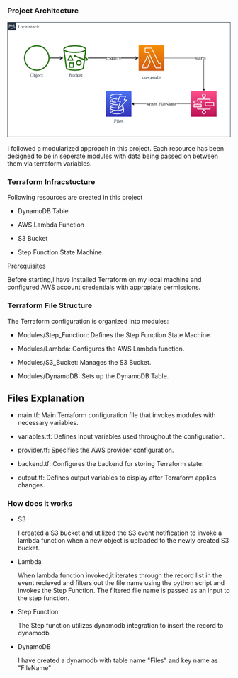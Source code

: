 ### Project Architecture

![architecture](Architecture/image.png) 

I followed a modularized approach in this project. Each resource has been designed to be in seperate modules with data being passed on between them via terraform variables.


### Terraform Infracstucture

Following resources are created in this project

- DynamoDB Table

- AWS Lambda Function

- S3 Bucket

- Step Function State Machine

Prerequisites

Before starting,I have installed Terraform on my local machine and configured AWS account credentials with appropiate permissions.

### Terraform File Structure

The Terraform configuration is organized into modules:

- Modules/Step_Function: Defines the Step Function State Machine.

- Modules/Lambda: Configures the AWS Lambda function.

- Modules/S3_Bucket: Manages the S3 Bucket.

- Modules/DynamoDB: Sets up the DynamoDB Table.


## Files Explanation

- main.tf: Main Terraform configuration file that invokes modules with necessary variables.

- variables.tf: Defines input variables used throughout the configuration.

- provider.tf: Specifies the AWS provider configuration.

- backend.tf: Configures the backend for storing Terraform state.

- output.tf: Defines output variables to display after Terraform applies changes.

### How does it works

- S3

  I created a S3 bucket and utilized the S3 event notification to invoke a lambda function when a new object is uploaded to the newly created S3 bucket.

- Lambda

  When lambda function invoked,it iterates through the record list in the event recieved and filters out the file name using the python script and invokes the Step Function. The filtered file name is passed as an input to the step function.

- Step Function

  The Step function utilizes dynamodb integration to insert the record to dynamodb.

- DynamoDB

  I have created a dynamodb with table name "Files" and key name as "FileName"

